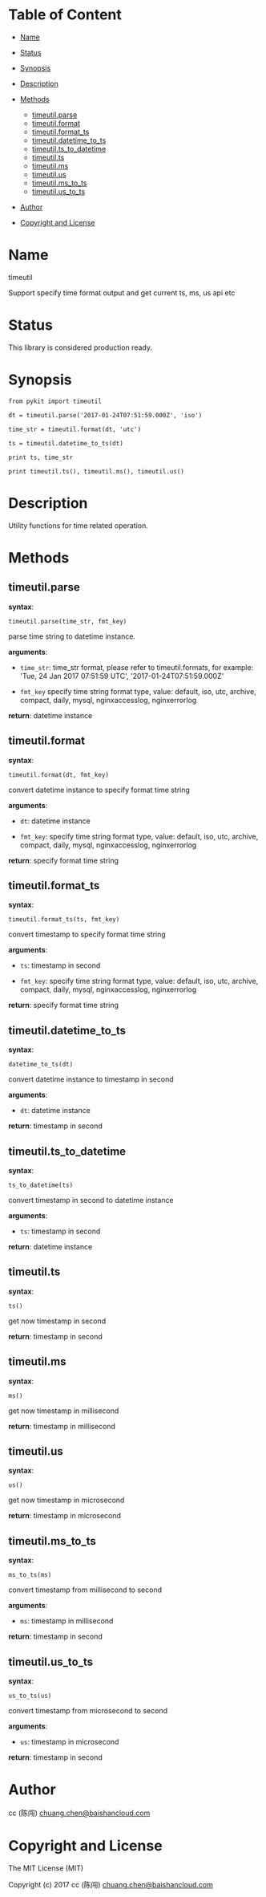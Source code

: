 <!-- START doctoc generated TOC please keep comment here to allow auto update -->
<!-- DON'T EDIT THIS SECTION, INSTEAD RE-RUN doctoc TO UPDATE -->
#   Table of Content

- [Name](#name)
- [Status](#status)
- [Synopsis](#synopsis)
- [Description](#description)
- [Methods](#methods)
  - [timeutil.parse](#timeutilparse)
  - [timeutil.format](#timeutilformat)
  - [timeutil.format_ts](#timeutilformatts)
  - [timeutil.datetime_to_ts](#timeutildatetime_to_ts)
  - [timeutil.ts_to_datetime](#timeutilts_to_datetime)
  - [timeutil.ts](#timeutilts)
  - [timeutil.ms](#timeutilms)
  - [timeutil.us](#timeutilus)
  - [timeutil.ms_to_ts](#timeutilms_to_ts)
  - [timeutil.us_to_ts](#timeutilus_to_ts)

- [Author](#author)
- [Copyright and License](#copyright-and-license)

<!-- END doctoc generated TOC please keep comment here to allow auto update -->

# Name

timeutil

Support specify time format output and get current ts, ms, us api etc

# Status

This library is considered production ready.

# Synopsis

```
from pykit import timeutil

dt = timeutil.parse('2017-01-24T07:51:59.000Z', 'iso')

time_str = timeutil.format(dt, 'utc')

ts = timeutil.datetime_to_ts(dt)

print ts, time_str

print timeutil.ts(), timeutil.ms(), timeutil.us()

```

# Description

Utility functions for time related operation.

#   Methods

## timeutil.parse

**syntax**:

`timeutil.parse(time_str, fmt_key)`

parse time string to datetime instance.

**arguments**:

-   `time_str`:
    time_str format, please refer to timeutil.formats, for example:
    'Tue, 24 Jan 2017 07:51:59 UTC', '2017-01-24T07:51:59.000Z'

-   `fmt_key`
    specify time string format type,
    value: default, iso, utc, archive, compact, daily, mysql, nginxaccesslog, nginxerrorlog

**return**:
    datetime instance

##  timeutil.format

**syntax**:

`timeutil.format(dt, fmt_key)`

convert datetime instance to specify format time string

**arguments**:

-   `dt`:
    datetime instance

-   `fmt_key`:
    specify time string format type,
    value: default, iso, utc, archive, compact, daily, mysql, nginxaccesslog, nginxerrorlog

**return**:
    specify format time string

##  timeutil.format_ts

**syntax**:

`timeutil.format_ts(ts, fmt_key)`

convert timestamp to specify format time string

**arguments**:

-   `ts`:
    timestamp in second

-   `fmt_key`:
    specify time string format type,
    value: default, iso, utc, archive, compact, daily, mysql, nginxaccesslog, nginxerrorlog

**return**:
    specify format time string

##  timeutil.datetime_to_ts

**syntax**:

`datetime_to_ts(dt)`

convert datetime instance to timestamp in second

**arguments**:

-   `dt`:
    datetime instance

**return**:
    timestamp in second

##  timeutil.ts_to_datetime

**syntax**:

`ts_to_datetime(ts)`

convert timestamp in second to datetime instance

**arguments**:

-   `ts`:
    timestamp in second

**return**:
    datetime instance

##  timeutil.ts

**syntax**:

`ts()`

get now timestamp in second

**return**:
    timestamp in second


##  timeutil.ms

**syntax**:

`ms()`

get now timestamp in millisecond

**return**:
    timestamp in millisecond

##  timeutil.us

**syntax**:

`us()`

get now timestamp in microsecond

**return**:
    timestamp in microsecond

##  timeutil.ms_to_ts

**syntax**:

`ms_to_ts(ms)`

convert timestamp from millisecond to second

**arguments**:

-   `ms`:
    timestamp in millisecond

**return**:
    timestamp in second

##  timeutil.us_to_ts

**syntax**:

`us_to_ts(us)`

convert timestamp from microsecond to second

**arguments**:

-   `us`:
    timestamp in microsecond

**return**:
    timestamp in second

# Author

cc (陈闯) <chuang.chen@baishancloud.com>

# Copyright and License

The MIT License (MIT)

Copyright (c) 2017 cc (陈闯) <chuang.chen@baishancloud.com>
